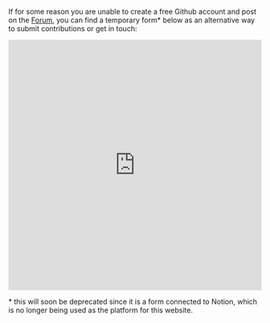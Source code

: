 ---
---

If for some reason you are unable to create a free Github account and post on the [Forum](https://github.com/orgs/Quantumland-art/discussions), you can find a temporary form* below as an alternative way to submit contributions or get in touch:

<iframe class="myiframe" src="https://chilipepper.io/form/xhot-brown-ancho-5e127f19-ff78-4a66-8dc6-c40d3e764671" frameborder="0" sandbox="allow-scripts allow-popups allow-forms allow-same-origin" allowfullscreen="" style=" left: 0px; top: 0px; width: 100%; height: 500px; border-radius: 1px; pointer-events: auto; background-color: white; overflow-y: none"></iframe>

<style>
/* Hide scrollbar for Chrome, Safari and Opera */  
.myiframe::-webkit-scrollbar {  
	display: none;
}  
  
/* Hide scrollbar for IE, Edge and Firefox */  
.myiframe {  
	-ms-overflow-style: none;  /* IE and Edge */  
	scrollbar-width: none;  /* Firefox */
}
</style>

\* this will soon be deprecated since it is a form connected to Notion, which is no longer being used as the platform for this website.